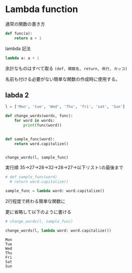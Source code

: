 # Lambda function

通常の関数の書き方

```python
def func(a):
    return a + 1
```

lambda 記法

```python
lambda a: a + 1
```

余計なものはすべて取る
`(def, 関数名, return, 改行, カッコ)`

名前も付ける必要がない簡単な関数の作成時に使用する。

## labda 2

```python
l = ['Mon', 'tue', 'Wed', 'Thu', 'fri', 'sat', 'Sun']

def change_words(words, func):
    for word in words:
        print(func(word))
        

def sample_func(word):
    return word.capitalize()


change_words(l, sample_func)
```

実行順 35->27->28->32->28->27->以下リスト`l`の最後まで

```python
# def sample_func(word)
  # return word.capitalize()

sample_func = lambda word: word.capitalize()
```

2行程度で終わる簡単な関数に

更に省略して以下のように書ける

```python
# change_words(l, sample_func)

change_words(l, lambda word: word.capitalize())
```

```output
Mon
Tue
Wed
Thu
Fri
Sat
Sun
```

